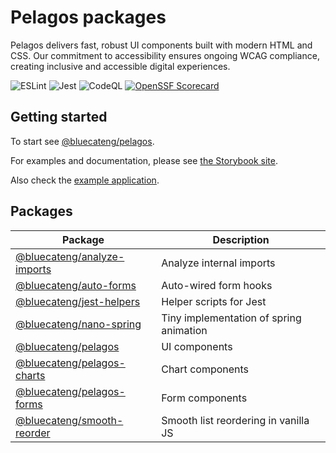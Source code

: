 # Pelagos packages

Pelagos delivers fast, robust UI components built with modern HTML and CSS.
Our commitment to accessibility ensures ongoing WCAG compliance, creating inclusive and accessible
digital experiences.

![ESLint](https://github.com/bluecatengineering/pelagos-packages/workflows/ESLint/badge.svg)
![Jest](https://github.com/bluecatengineering/pelagos-packages/workflows/Jest/badge.svg)
![CodeQL](https://github.com/bluecatengineering/pelagos-packages/workflows/CodeQL/badge.svg)
[![OpenSSF Scorecard](https://api.securityscorecards.dev/projects/github.com/bluecatengineering/pelagos-packages/badge)](https://scorecard.dev/viewer/?uri=github.com/bluecatengineering/pelagos-packages)

## Getting started

To start see [@bluecateng/pelagos](packages/pelagos).

For examples and documentation, please see [the Storybook site](https://storybook.dnsedge.tools/).

Also check the [example application](https://github.com/bluecatengineering/pelagos-example).

## Packages

| Package                                                 | Description                             |
| ------------------------------------------------------- | --------------------------------------- |
| [@bluecateng/analyze-imports](packages/analyze-imports) | Analyze internal imports                |
| [@bluecateng/auto-forms](packages/auto-forms)           | Auto-wired form hooks                   |
| [@bluecateng/jest-helpers](packages/jest-helpers)       | Helper scripts for Jest                 |
| [@bluecateng/nano-spring](packages/nano-spring)         | Tiny implementation of spring animation |
| [@bluecateng/pelagos](packages/pelagos)                 | UI components                           |
| [@bluecateng/pelagos-charts](packages/pelagos-charts)   | Chart components                        |
| [@bluecateng/pelagos-forms](packages/pelagos-forms)     | Form components                         |
| [@bluecateng/smooth-reorder](packages/smooth-reorder)   | Smooth list reordering in vanilla JS    |
